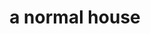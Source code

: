 ---
pid: llg190
title: a normal house
location_transcription: Literally anywhere
coordinates: "[-75.141359067772, 39.975767063801]"
zipcode: '55555'
gen_neighborhood: 
neighborhood: 
outside_phl: 'INTERNATIONAL  MYKOLAIV OBLAST '
age: '12'
age_range: 6-13
instagram: 
image_file_name: llg_190.jpg
proposal_transcription: 
topic: Architecture
topic_summary: '0'
type: Building
keywords_other: house, home, quotidian
credit: Sophie Quaglia
image_labels: 
twitter: 
facebook: 
permalink: "/monuments/llg190/"
layout: item-page
---